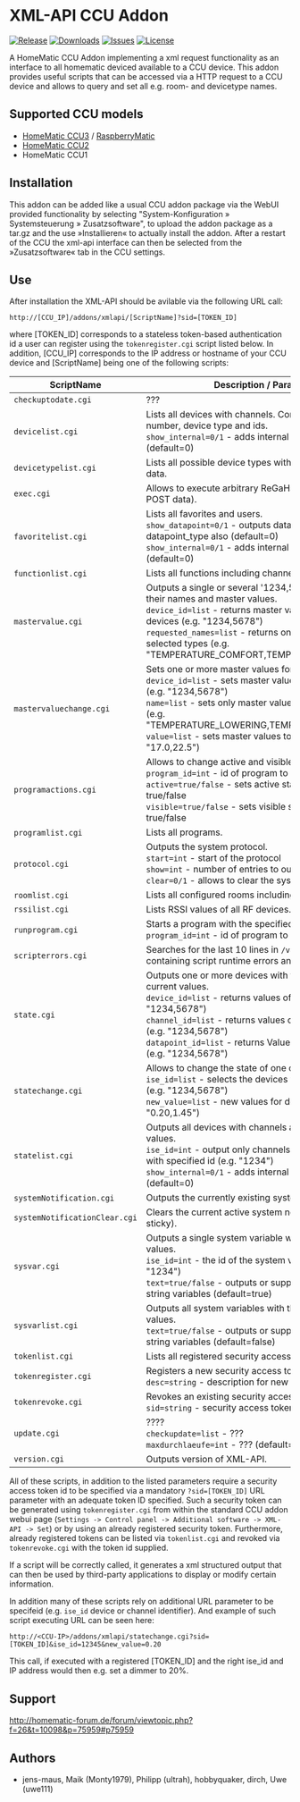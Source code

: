 # XML-API CCU Addon

[![Release](https://img.shields.io/github/release/homematic-community/XML-API.svg)](https://github.com/homematic-community/XML-API/releases/latest)
[![Downloads](https://img.shields.io/github/downloads/homematic-community/XML-API/latest/total.svg)](https://github.com/homematic-community/XML-API/releases/latest)
[![Issues](https://img.shields.io/github/issues/homematic-community/XML-API.svg)](https://github.com/homematic-community/XML-API/issues)
[![License](https://img.shields.io/badge/license-GPL%203.0-green.svg)](https://opensource.org/licenses/GPL-3.0)

A HomeMatic CCU Addon implementing a xml request functionality as an interface to all homematic deviced available to a CCU device. This addon provides useful scripts that can be accessed via a HTTP request to a CCU device and allows to query and set all e.g. room- and devicetype names.

## Supported CCU models
* [HomeMatic CCU3](https://www.eq-3.de/produkte/homematic/zentralen-und-gateways/smart-home-zentrale-ccu3.html) / [RaspberryMatic](http://raspberrymatic.de/)
* [HomeMatic CCU2](https://www.eq-3.de/produkt-detail-zentralen-und-gateways/items/homematic-zentrale-ccu-2.html)
* HomeMatic CCU1

## Installation
This addon can be added like a usual CCU addon package via the WebUI provided functionality by selecting "System-Konfiguration » Systemsteuerung » Zusatzsoftware", to upload the addon package as a tar.gz and the use »Installieren« to actually install the addon. After a restart of the CCU the xml-api interface can then be selected from the »Zusatzsoftware« tab in the CCU settings.

## Use
After installation the XML-API should be avilable via the following URL call:
```
http://[CCU_IP]/addons/xmlapi/[ScriptName]?sid=[TOKEN_ID]
```
where [TOKEN_ID] corresponds to a stateless token-based authentication id a user can register using the `tokenregister.cgi` script listed below. In addition, [CCU_IP] corresponds to the IP address or hostname of your CCU device and [ScriptName] being one of the following scripts:

| ScriptName                    | Description / Parameters  
| ----------------------------- |-------------------------
| `checkuptodate.cgi`           | ???
| `devicelist.cgi`              | Lists all devices with channels. Contain names, serial number, device type and ids.<br> `show_internal=0/1` - adds internal channels also (default=0)
| `devicetypelist.cgi`          | Lists all possible device types with their possible meta data.
| `exec.cgi`                    | Allows to execute arbitrary ReGaHss script commands (as POST data).
| `favoritelist.cgi`            | Lists all favorites and users.<br>`show_datapoint=0/1` - outputs datapoint_id and datapoint_type also (default=0)<br>`show_internal=0/1` - adds internal channels also (default=0)
| `functionlist.cgi`            | Lists all functions including channels.
| `mastervalue.cgi`             | Outputs a single or several '1234,5678' devices with their names and master values.<br>`device_id=list` - returns master values of specified devices (e.g. "1234,5678")<br>`requested_names=list` - returns only master values of selected types (e.g. "TEMPERATURE_COMFORT,TEMPERATURE_LOWERING")
| `mastervaluechange.cgi`       | Sets one or more master values for a list of devices.<br>`device_id=list` - sets master values of specified devices (e.g. "1234,5678")<br>`name=list` - sets only master values of selected types (e.g. "TEMPERATURE_LOWERING,TEMPERATURE_COMFORT")<br>`value=list` - sets master values to specified values (e.g. "17.0,22.5")
| `programactions.cgi`          | Allows to change active and visible program options.<br>`program_id=int` - id of program to modify (e.g. "1234")<br>`active=true/false` - sets active status of program to true/false<br>`visible=true/false` - sets visible status of program to true/false
| `programlist.cgi`             | Lists all programs.
| `protocol.cgi`                | Outputs the system protocol.<br>`start=int` - start of the protocol<br>`show=int` - number of entries to output<br>`clear=0/1` - allows to clear the system protocol
| `roomlist.cgi`                | Lists all configured rooms including channels.
| `rssilist.cgi`                | Lists RSSI values of all RF devices.
| `runprogram.cgi`              | Starts a program with the specified id.<br>`program_id=int` - id of program to modify (e.g. "1234")
| `scripterrors.cgi`            | Searches for the last 10 lines in `/var/log/messages` containing script runtime errors and outputs them.
| `state.cgi`                   | Outputs one or more devices with their channels and current values.<br>`device_id=list` - returns values of specified devices (e.g. "1234,5678")<br>`channel_id=list` - returns values of specified channels (e.g. "1234,5678")<br>`datapoint_id=list` - returns Value() for datapoint with id (e.g. "1234,5678")
| `statechange.cgi`             | Allows to change the state of one or more devices.<br>`ise_id=list` - selects the devices with the specified ids (e.g. "1234,5678")<br>`new_value=list` - new values for device states (e.g. "0.20,1.45")
| `statelist.cgi`               | Outputs all devices with channels and their current values.<br>`ise_id=int` - output only channels and values of device with specified id (e.g. "1234")<br>`show_internal=0/1` - adds internal channels also (default=0)
| `systemNotification.cgi`      | Outputs the currently existing system notifications.
| `systemNotificationClear.cgi` | Clears the current active system notifications (if not sticky).
| `sysvar.cgi`                  | Outputs a single system variable with its corresponding values.<br>`ise_id=int` - the id of the system variable to output (e.g. "1234")<br>`text=true/false` - outputs or suppressed the text for string variables (default=true)
| `sysvarlist.cgi`              | Outputs all system variables with their corresponding values.<br>`text=true/false` - outputs or suppressed the text for string variables (default=false)
| `tokenlist.cgi`               | Lists all registered security access tokens.
| `tokenregister.cgi`           | Registers a new security access token.<br>`desc=string` - description for new token id
| `tokenrevoke.cgi`             | Revokes an existing security access token.<br>`sid=string` - security access token id
| `update.cgi`                  | ????<br>`checkupdate=list` - ???<br>`maxdurchlaeufe=int` - ??? (default=7)
| `version.cgi`                 | Outputs version of XML-API.

All of these scripts, in addition to the listed parameters require a security access token id to be specified via a mandatory `?sid=[TOKEN_ID]` URL parameter with an adequate token ID specified. Such a security token can be generated using `tokenregister.cgi` from within the standard CCU addon webui page (`Settings -> Control panel -> Additional software -> XML-API -> Set`) or by using an already registered security token. Furthermore, already registered tokens can be listed via `tokenlist.cgi` and revoked via `tokenrevoke.cgi` with the token id supplied.

If a script will be correctly called, it generates a xml structured output that can then be used by third-party applications to display or modify certain information. 

In addition many of these scripts rely on additional URL parameter to be specifeid (e.g. `ise_id` device or channel identifier). And example of such script executing URL can be seen here:
```
http://<CCU-IP>/addons/xmlapi/statechange.cgi?sid=[TOKEN_ID]&ise_id=12345&new_value=0.20
```
This call, if executed with a registered [TOKEN_ID] and the right ise_id and IP address would then e.g. set a dimmer to 20%.

## Support
http://homematic-forum.de/forum/viewtopic.php?f=26&t=10098&p=75959#p75959

## Authors
* jens-maus, Maik (Monty1979), Philipp (ultrah), hobbyquaker, dirch, Uwe (uwe111)
